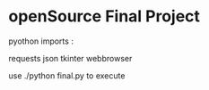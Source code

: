 # openSource Final Project

pyothon imports :

requests
json
tkinter
webbrowser


use ./python final.py 
to execute


